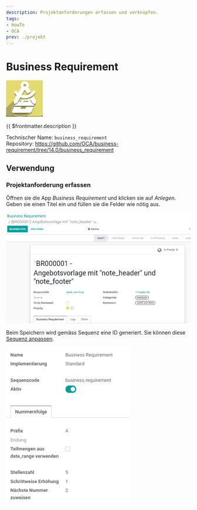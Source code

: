```yaml
---
description: Projektanforderungen erfassen und verknüpfen.
tags:
- HowTo
- OCA
prev: ./projekt
---
```

# Business Requirement
![](assets/icon_oca_business_requirement.png)

{{ $frontmatter.description }}

Technischer Name: `business_requirement`\
Repository: <https://github.com/OCA/business-requirement/tree/14.0/business_requirement>

## Verwendung

### Projektanforderung erfassen

Öffnen sie  die App *Business Requirement* und klicken sie auf *Anlegen*. Geben sie einen Titel ein und füllen sie die Felder wie nötig aus.

![](assets/Business%20Requirement%20erstellen.png)

Beim Speichern wird gemäss Sequenz eine ID generiert. Sie können diese [Sequenz anpassen](Einstellungen.md#Sequenz%20anpassen).

![](assets/Business%20Requirement%20Sequenz.png)

